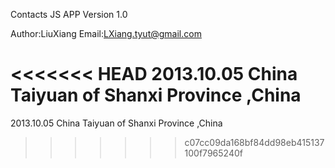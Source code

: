 Contacts JS APP
Version 1.0



Author:LiuXiang
Email:LXiang.tyut@gmail.com


<<<<<<< HEAD
2013.10.05 China Taiyuan of Shanxi Province ,China
=======
2013.10.05 China Taiyuan of Shanxi Province ,China
>>>>>>> c07cc09da168bf84dd98eb415137100f7965240f
